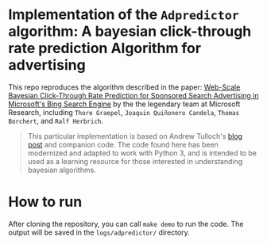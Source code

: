 # Implementation of the `Adpredictor` algorithm: A bayesian click-through rate prediction Algorithm for advertising

This repo reproduces the algorithm described in the paper:
[Web-Scale Bayesian Click-Through Rate Prediction for Sponsored Search Advertising in Microsoft's Bing Search Engine](https://www.microsoft.com/en-us/research/wp-content/uploads/2010/06/AdPredictor-ICML-2010-final.pdf) by the the legendary team at Microsoft Research, including `Thore Graepel`, `Joaquin Quiñonero Candela`, `Thomas Borchert`, and `Ralf Herbrich`.

> This particular implementation is based on Andrew Tulloch's [blog post](http://tullo.ch/articles/online-learning-with-adpredictor/) and companion code. The code found here has been modernized and adapted to work with Python 3, and is intended to be used as a learning resource for those interested in understanding bayesian algorithms.

# How to run

After cloning the repository, you can call `make demo` to run the code. The output will be saved in the `logs/adpredictor/` directory.